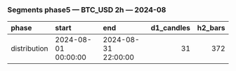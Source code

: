 ### Segments phase5 — BTC_USD 2h — 2024-08

| phase        | start               | end                 |   d1_candles |   h2_bars |
|:-------------|:--------------------|:--------------------|-------------:|----------:|
| distribution | 2024-08-01 00:00:00 | 2024-08-31 22:00:00 |           31 |       372 |